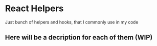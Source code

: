# React Helpers

Just bunch of helpers and hooks, that I commonly use in my code

## Here will be a decription for each of them (WIP)
